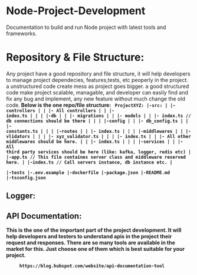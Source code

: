 # Node-Project-Development
Documentation to build and run Node project with latest tools and frameworks.

# Repository & File Structure:
Any project have a good repository and file structure, it will help developers to manage project dependecies, features,tests, etc peoperly in the project. a unstructured code create mess as project goes bigger. a good structured code make project scalable, managable, and developer can easily find and fix any bug and implement, any new feature without much change the old code.<b>
Below is the one repo/file structure:
<code>
 ProjectXYZ:
    |-src:
    |    |-controllers
    |    |  |- All controllers
    |    |  |- index.ts
    |    |
    |    |-db
    |    |  |- migrations
    |    |  |- models
    |    |  |- index.ts // db connections should be there
    |    |
    |    |-config
    |    |  |- db_config.ts
    |    |  |- constants.ts
    |    |
    |    |-routes
    |    |  |- index.ts
    |    |
    |    |-middlewares
    |    |  |- vlidators
    |    |  |      |- xyz_validator.ts
    |    |  |      |- index.ts
    |    |  |- All other middlewares should be here.
    |    |  |- index.ts
    |    |
    |    |-services
    |    |  |- All third party services should be here (like: kafka, logger, redis etc)
    |    |-app.ts  // This file containes server class and middleware reserved here.
    |    |-index.ts  // Call servers instance, db instance etc.
    |     
    |-tests
    |-.env.example
    |-dockerfile
    |-package.json
    |-README.md
    |-tsconfig.json
</code>

## Logger:
## API Documentation:
  This is the one of the important part of the project development. It will help developers and testers to understand apis in the project their request and responses. There are so many tools are available in the market for this. Just choose one of them which is best suitable for your project.
  
         https://blog.hubspot.com/website/api-documentation-tool
